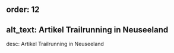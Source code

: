 order: 12
----
alt_text: Artikel Trailrunning in Neuseeland
----
desc: Artikel Trailrunning in Neuseeland
